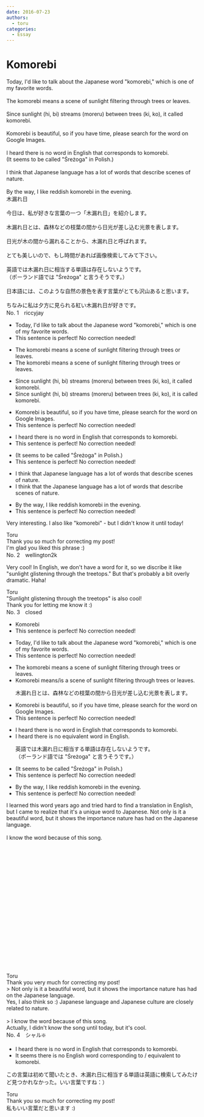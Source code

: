 ```yaml
---
date: 2016-07-23
authors:
  - toru
categories:
  - Essay
---
```


<h1 id="subject_show">Komorebi</h1>
<div class="date" hidden>Jul 23, 2016 17:38</div>
<div id="post"><div id="body_show_ori">
Today, I'd like to talk about the Japanese word "komorebi," which is one of my favorite words.<br/><br/>The komorebi means a scene of sunlight filtering through trees or leaves.<br/><br/>Since sunlight (hi, bi) streams (moreru) between trees (ki, ko), it called komorebi.<br/><br/>Komorebi is beautiful, so if you have time, please search for the word on Google Images.<br/><br/>I heard there is no word in English that corresponds to komorebi.<br/>(It seems to be called "Śreżoga" in Polish.)<br/><br/>I think that Japanese language has a lot of words that describe scenes of nature.<br/><br/>By the way, I like reddish komorebi in the evening.
</div></div>

<!-- more -->

<div id="post_ja"><div id="body_show_mo">
木漏れ日<br/><br/>今日は、私が好きな言葉の一つ「木漏れ日」を紹介します。<br/><br/>木漏れ日とは、森林などの枝葉の間から日光が差し込む光景を表します。<br/><br/>日光が木の間から漏れることから、木漏れ日と呼ばれます。<br/><br/>とても美しいので、もし時間があれば画像検索してみて下さい。<br/><br/>英語では木漏れ日に相当する単語は存在しないようです。<br/>（ポーランド語では "Śreżoga" と言うそうです。）<br/><br/>日本語には、このような自然の景色を表す言葉がとても沢山あると思います。<br/><br/>ちなみに私は夕方に見られる紅い木漏れ日が好きです。
</div></div>
<div id="block"><div class="first_name"> No. 1　<span class="just_name">riccyjay</span></div><div id="block2">
<ul class="correction_field">
<li class="incorrect">Today, I'd like to talk about the Japanese word "komorebi," which is one of my favorite words.</li>
<li class="corrected perfect">This sentence is perfect! No correction needed!</li>
</ul>
<ul class="correction_field">
<li class="incorrect">The komorebi means a scene of sunlight filtering through trees or leaves.</li>
<li class="corrected correct">
<span class="sline">The </span>komorebi means a scene of sunlight filtering through trees or leaves.
</li>
</ul>
<ul class="correction_field">
<li class="incorrect">Since sunlight (hi, bi) streams (moreru) between trees (ki, ko), it called komorebi.</li>
<li class="corrected correct">
Since sunlight (hi, bi) streams (moreru) between trees (ki, ko), it <span class="f_blue">is</span> called komorebi.
</li>
</ul>
<ul class="correction_field">
<li class="incorrect">Komorebi is beautiful, so if you have time, please search for the word on Google Images.</li>
<li class="corrected perfect">This sentence is perfect! No correction needed!</li>
</ul>
<ul class="correction_field">
<li class="incorrect">I heard there is no word in English that corresponds to komorebi.</li>
<li class="corrected perfect">This sentence is perfect! No correction needed!</li>
</ul>
<ul class="correction_field">
<li class="incorrect">(It seems to be called "Śreżoga" in Polish.)</li>
<li class="corrected perfect">This sentence is perfect! No correction needed!</li>
</ul>
<ul class="correction_field">
<li class="incorrect">I think that Japanese language has a lot of words that describe scenes of nature.</li>
<li class="corrected correct">
I think that <span class="f_blue">the</span> Japanese language has a lot of words that describe scenes of nature.
</li>
</ul>
<ul class="correction_field">
<li class="incorrect">By the way, I like reddish komorebi in the evening.</li>
<li class="corrected perfect">This sentence is perfect! No correction needed!</li>
</ul>
<p class="comment_small">
 Very interesting. I also like "komorebi" - but I didn't know it until today!
</p>

</div><div class="name"><span class="just_name">Toru</span><br>
Thank you so much for correcting my post!<br/>I'm glad you liked this phrase :)
</div>
</div>
<div id="block"><div class="first_name"> No. 2　<span class="just_name">wellington2k</span></div><div id="block2">
<p class="comment_small">
 Very cool! In English, we don't have a word for it, so we discribe it like "sunlight glistening through the treetops." But that's probably a bit overly dramatic. Haha!
</p>

</div><div class="name"><span class="just_name">Toru</span><br>
"Sunlight glistening through the treetops" is also cool!<br/>Thank you for letting me know it :)
</div>
</div>
<div id="block"><div class="first_name"> No. 3　<span class="just_name">closed</span></div><div id="block2">
<ul class="correction_field">
<li class="incorrect">Komorebi</li>
<li class="corrected perfect">This sentence is perfect! No correction needed!</li>
</ul>
<ul class="correction_field">
<li class="incorrect">Today, I'd like to talk about the Japanese word "komorebi," which is one of my favorite words.</li>
<li class="corrected perfect">This sentence is perfect! No correction needed!</li>
</ul>
<ul class="correction_field">
<li class="incorrect">The komorebi means a scene of sunlight filtering through trees or leaves.</li>
<li class="corrected correct">
<span class="f_blue">Komorebi means/<span class="f_bold">is</span></span> a scene of sunlight filtering through trees or leaves.
<p class="correction_comment">木漏れ日とは、森林などの枝葉の間から日光が差し込む光景を表します。</p>
</li>
</ul>
<ul class="correction_field">
<li class="incorrect">Komorebi is beautiful, so if you have time, please search for the word on Google Images.</li>
<li class="corrected perfect">This sentence is perfect! No correction needed!</li>
</ul>
<ul class="correction_field">
<li class="incorrect">I heard there is no word in English that corresponds to komorebi.</li>
<li class="corrected correct">
I heard there is no <span class="f_blue">equivalent </span>word in English.
<p class="correction_comment">英語では木漏れ日に相当する単語は存在しないようです。<br/>（ポーランド語では "Śreżoga" と言うそうです。）</p>
</li>
</ul>
<ul class="correction_field">
<li class="incorrect">(It seems to be called "Śreżoga" in Polish.)</li>
<li class="corrected perfect">This sentence is perfect! No correction needed!</li>
</ul>
<ul class="correction_field">
<li class="incorrect">By the way, I like reddish komorebi in the evening.</li>
<li class="corrected perfect">This sentence is perfect! No correction needed!</li>
</ul>
<p class="comment_small">
 I learned this word years ago and tried hard to find a translation in English, but I came to realize that it's a unique word to Japanese.  Not only is it a beautiful word, but it shows the importance nature has had on the Japanese language.
 <br/>
 <br/>
 I know the word because of this song.
 <br/>
 <br/>
 <object height="315" width="560">
  <param name="movie" value="https://www.youtube.com/v/1IH5wQSGuBY"/>
  <embed height="315" src="https://www.youtube.com/v/1IH5wQSGuBY" type="application/x-shockwave-flash" width="560"/>
 </object>
</p>

</div><div class="name"><span class="just_name">Toru</span><br>
Thank you very much for correcting my post!<br/>&gt; Not only is it a beautiful word, but it shows the importance nature has had on the Japanese language.<br/>Yes, I also think so :) Japanese language and Japanese culture are closely  related to nature.<br/><br/>&gt; I know the word because of this song.<br/>Actually, I didn't know the song until today, but it's cool.
</div>
</div>
<div id="block"><div class="first_name"> No. 4　<span class="just_name">シャル❇️</span></div><div id="block2">
<ul class="correction_field">
<li class="incorrect">I heard there is no word in English that corresponds to komorebi.</li>
<li class="corrected correct">
It seems there is no English word corresponding to / equivalent to komorebi.
</li>
</ul>
<p class="comment_small">
 この言葉は初めて聞いたとき、木漏れ日に相当する単語は英語に検索してみたけど見つかれなかった。いい言葉ですね：）
 <br/>
</p>

</div><div class="name"><span class="just_name">Toru</span><br>
Thank you so much for correcting my post!<br/>私もいい言葉だと思います :)
</div>
</div>
